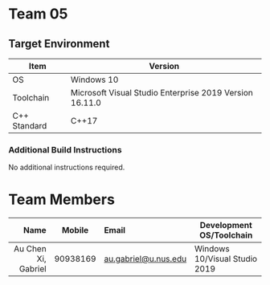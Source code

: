 # Team 05

## Target Environment

Item | Version
-|-
OS | Windows 10
Toolchain | Microsoft Visual Studio Enterprise 2019 Version 16.11.0
C++ Standard | C++17

### Additional Build Instructions

No additional instructions required.

# Team Members

Name | Mobile | Email | Development OS/Toolchain
-:|:-:|:-|-|
Au Chen Xi, Gabriel | 90938169 | au.gabriel@u.nus.edu | Windows 10/Visual Studio 2019
